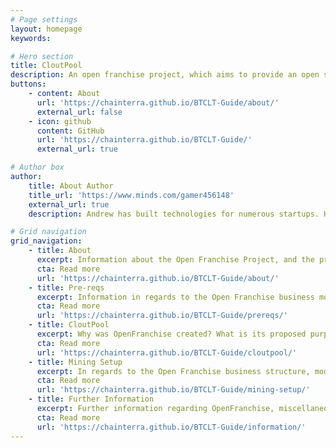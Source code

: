 ```yaml
---
# Page settings
layout: homepage
keywords:

# Hero section
title: CloutPool
description: An open franchise project, which aims to provide an open system alternative for the traditional franchise model.
buttons:
    - content: About
      url: 'https://chainterra.github.io/BTCLT-Guide/about/'
      external_url: false
    - icon: github
      content: GitHub
      url: 'https://chainterra.github.io/BTCLT-Guide/'
      external_url: true

# Author box
author:
    title: About Author
    title_url: 'https://www.minds.com/gamer456148'
    external_url: true
    description: Andrew has built technologies for numerous startups. He currently does research in Computational Genomics, Distributed Systems, and Quantum Computing. He is a Copt, and likes to play a variety of sports or build things in his free time.

# Grid navigation
grid_navigation:
    - title: About
      excerpt: Information about the Open Franchise Project, and the proposals regarding structures, purpose and reasoning.
      cta: Read more
      url: 'https://chainterra.github.io/BTCLT-Guide/about/'    
    - title: Pre-reqs
      excerpt: Information in regards to the Open Franchise business model and its implementation across different sectors.
      cta: Read more
      url: 'https://chainterra.github.io/BTCLT-Guide/prereqs/'
    - title: CloutPool
      excerpt: Why was OpenFranchise created? What is its proposed purpose and advantage of the traditional franchise model?
      cta: Read more
      url: 'https://chainterra.github.io/BTCLT-Guide/cloutpool/'
    - title: Mining Setup
      excerpt: In regards to the Open Franchise business structure, model implementation, and different strategies
      cta: Read more
      url: 'https://chainterra.github.io/BTCLT-Guide/mining-setup/'
    - title: Further Information
      excerpt: Further information regarding OpenFranchise, miscellaneous information, comments, logs and/or updates 
      cta: Read more
      url: 'https://chainterra.github.io/BTCLT-Guide/information/'   
---
```

